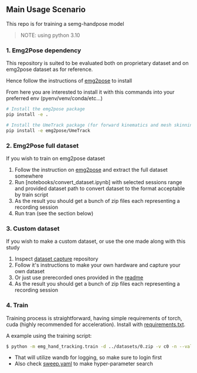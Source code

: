 ## Main Usage Scenario

This repo is for training a semg-handpose model

> NOTE: using python 3.10

### 1. Emg2Pose dependency

This repository is suited to be evaluated both on proprietary dataset and on emg2pose dataset as for reference.

Hence follow the instructions of [emg2pose](https://github.com/facebookresearch/emg2pose) to install

From here you are interested to install it with this commands into your preferred env (pyenv/venv/conda/etc...)
```bash
# Install the emg2pose package
pip install -e .

# Install the UmeTrack package (for forward kinematics and mesh skinning)
pip install -e emg2pose/UmeTrack
```

### 2. Emg2Pose full dataset

If you wish to train on emg2pose dataset

1. Follow the instruction on [emg2pose](https://github.com/facebookresearch/emg2pose) and extract the full dataset somewhere
2. Run [notebooks/convert_dataset.ipynb] with selected sessions range and provided dataset path to convert dataset to the format acceptable by train script
3. As the result you should get a bunch of zip files each representing a recording session
4. Run tran (see the section below)

### 3. Custom dataset

If you wish to make a custom dataset, or use the one made along with this study

1. Inspect [dataset capture](https://github.com/Senopiece/emg_hand_pose_dataset_capture) repository
2. Follow it's instructions to make your own hardware and capture your own dataset
3. Or just use prerecorded ones provided in the [readme](https://github.com/Senopiece/emg_hand_pose_dataset_capture/blob/main/README.md)
4. As the result you should get a bunch of zip files each representing a recording session

### 4. Train

Training process is straightforward, having simple requirements of torch, cuda (highly recommended for acceleration). Install with [requirements.txt](requirements.txt).

A example using the training script:

```bash
$ python -m emg_hand_tracking.train -d ../datasets/0.zip -v c0 -n --val_usage 1 --val_window 1000 --train_frames_per_item 320 --val_frames_per_item 320 --epoch_time_limit 10000
```

- That will utilize wandb for logging, so make sure to login first
- Also check [sweep.yaml](sweep.yaml) to make hyper-parameter search